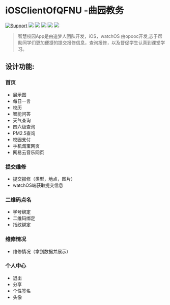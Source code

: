 # iOSClientOfQFNU -曲园教务
[![Support](https://img.shields.io/badge/support-iOS%208%2B%20-blue.svg?style=flat)](https://www.apple.com/nl/ios/)
![](https://img.shields.io/badge/lanuage-Objective--C-brightgreen.svg)
![](https://img.shields.io/badge/license-apache-green.svg)
![](https://img.shields.io/badge/SQL-mysql-blue.svg)
![](https://img.shields.io/badge/system-watchOS-yellowgreen.svg)
![](https://img.shields.io/badge/system-iOS-yellowgreen.svg)


> 智慧校园App是由追梦人团队开发，iOS，watchOS 由opooc开发,志于帮助同学们更加便捷的提交报修信息，查询报修，以及督促学生认真到课堂学习。

## 设计功能:
### 首页
- 展示图
- 每日一言
- 校历
- 智能问答
- 天气查询
- 四六级查询
- PM2.5查询
- 校园支付
- 手机淘宝网页
- 网易云音乐网页


### 提交维修
- 提交报修（类型，地点，图片）
- watchOS端获取提交信息


### 二维码点名
- 学号绑定
- 二维码绑定
- 指纹绑定


### 维修情况
- 维修情况（拿到数据并展示）


### 个人中心
- 退出
- 分享
- 个性签名
- 头像






